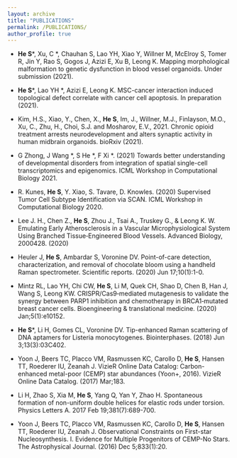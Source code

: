 ```yaml
---
layout: archive
title: "PUBLICATIONS"
permalink: /PUBLICATIONS/
author_profile: true
---
```



* **He S***, Xu, C *, Chauhan S, Lao YH, Xiao Y, Willner M, McElroy S, Tomer R, Jin Y, Rao S, Gogos J, Azizi E, Xu B, Leong K. Mapping morphological malformation to genetic dysfunction in blood vessel organoids. Under submission (2021).

* **He S***, Lao YH *, Azizi E, Leong K. MSC-cancer interaction induced topological defect correlate with cancer cell apoptosis. In preparation (2021).

* Kim, H.S., Xiao, Y., Chen, X.,  **He S**, Im, J., Willner, M.J., Finlayson, M.O., Xu, C., Zhu, H., Choi, S.J. and Mosharov, E.V., 2021. Chronic opioid treatment arrests neurodevelopment and alters synaptic activity in human midbrain organoids. bioRxiv (2021).

* G Zhong, J Wang *, S He *, F Xi *. (2021) Towards better understanding of developmental disorders from integration of spatial single-cell transcriptomics and epigenomics. ICML Workshop in Computational Biology 2021.

* R. Kunes, **He S**, Y. Xiao, S. Tavare, D. Knowles. (2020) Supervised Tumor Cell Subtype Identification via SCAN. ICML Workshop in Computational Biology 2020.

* Lee J. H., Chen Z., **He S**, Zhou J., Tsai A., Truskey G., \& Leong K. W. Emulating Early Atherosclerosis in a Vascular Microphysiological System Using Branched Tissue‐Engineered Blood Vessels. Advanced Biology, 2000428. (2020)

* Heuler J, **He S**, Ambardar S, Voronine DV. Point-of-care detection, characterization, and removal of chocolate bloom using a handheld Raman spectrometer. Scientific reports. (2020) Jun 17;10(1):1-0.

* Mintz RL, Lao YH, Chi CW, **He S**, Li M, Quek CH, Shao D, Chen B, Han J, Wang S, Leong KW. CRISPR/Cas9‐mediated mutagenesis to validate the synergy between PARP1 inhibition and chemotherapy in BRCA1‐mutated breast cancer cells. Bioengineering \& translational medicine. (2020) Jan;5(1):e10152.

* **He S***, Li H, Gomes CL, Voronine DV. Tip-enhanced Raman scattering of DNA aptamers for Listeria monocytogenes. Biointerphases. (2018) Jun 3;13(3):03C402.

* Yoon J, Beers TC, Placco VM, Rasmussen KC, Carollo D, **He S**, Hansen TT, Roederer IU, Zeanah J. VizieR Online Data Catalog: Carbon-enhanced metal-poor (CEMP) star abundances (Yoon+, 2016). VizieR Online Data Catalog. (2017) Mar;183.

* Li H, Zhao S, Xia M, **He S**, Yang Q, Yan Y, Zhao H. Spontaneous formation of non-uniform double helices for elastic rods under torsion. Physics Letters A. 2017 Feb 19;381(7):689-700.

* Yoon J, Beers TC, Placco VM, Rasmussen KC, Carollo D, **He S**, Hansen TT, Roederer IU, Zeanah J. Observational Constraints on First-star Nucleosynthesis. I. Evidence for Multiple Progenitors of CEMP-No Stars. The Astrophysical Journal. (2016) Dec 5;833(1):20.


